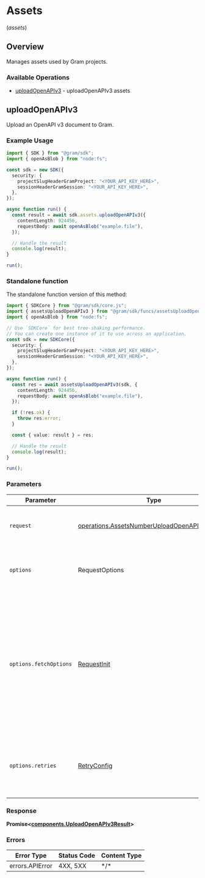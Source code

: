 # Assets
(*assets*)

## Overview

Manages assets used by Gram projects.

### Available Operations

* [uploadOpenAPIv3](#uploadopenapiv3) - uploadOpenAPIv3 assets

## uploadOpenAPIv3

Upload an OpenAPI v3 document to Gram.

### Example Usage

```typescript
import { SDK } from "@gram/sdk";
import { openAsBlob } from "node:fs";

const sdk = new SDK({
  security: {
    projectSlugHeaderGramProject: "<YOUR_API_KEY_HERE>",
    sessionHeaderGramSession: "<YOUR_API_KEY_HERE>",
  },
});

async function run() {
  const result = await sdk.assets.uploadOpenAPIv3({
    contentLength: 924456,
    requestBody: await openAsBlob("example.file"),
  });

  // Handle the result
  console.log(result);
}

run();
```

### Standalone function

The standalone function version of this method:

```typescript
import { SDKCore } from "@gram/sdk/core.js";
import { assetsUploadOpenAPIv3 } from "@gram/sdk/funcs/assetsUploadOpenAPIv3.js";
import { openAsBlob } from "node:fs";

// Use `SDKCore` for best tree-shaking performance.
// You can create one instance of it to use across an application.
const sdk = new SDKCore({
  security: {
    projectSlugHeaderGramProject: "<YOUR_API_KEY_HERE>",
    sessionHeaderGramSession: "<YOUR_API_KEY_HERE>",
  },
});

async function run() {
  const res = await assetsUploadOpenAPIv3(sdk, {
    contentLength: 924456,
    requestBody: await openAsBlob("example.file"),
  });

  if (!res.ok) {
    throw res.error;
  }

  const { value: result } = res;

  // Handle the result
  console.log(result);
}

run();
```

### Parameters

| Parameter                                                                                                                                                                      | Type                                                                                                                                                                           | Required                                                                                                                                                                       | Description                                                                                                                                                                    |
| ------------------------------------------------------------------------------------------------------------------------------------------------------------------------------ | ------------------------------------------------------------------------------------------------------------------------------------------------------------------------------ | ------------------------------------------------------------------------------------------------------------------------------------------------------------------------------ | ------------------------------------------------------------------------------------------------------------------------------------------------------------------------------ |
| `request`                                                                                                                                                                      | [operations.AssetsNumberUploadOpenAPIv3Request](../../models/operations/assetsnumberuploadopenapiv3request.md)                                                                 | :heavy_check_mark:                                                                                                                                                             | The request object to use for the request.                                                                                                                                     |
| `options`                                                                                                                                                                      | RequestOptions                                                                                                                                                                 | :heavy_minus_sign:                                                                                                                                                             | Used to set various options for making HTTP requests.                                                                                                                          |
| `options.fetchOptions`                                                                                                                                                         | [RequestInit](https://developer.mozilla.org/en-US/docs/Web/API/Request/Request#options)                                                                                        | :heavy_minus_sign:                                                                                                                                                             | Options that are passed to the underlying HTTP request. This can be used to inject extra headers for examples. All `Request` options, except `method` and `body`, are allowed. |
| `options.retries`                                                                                                                                                              | [RetryConfig](../../lib/utils/retryconfig.md)                                                                                                                                  | :heavy_minus_sign:                                                                                                                                                             | Enables retrying HTTP requests under certain failure conditions.                                                                                                               |

### Response

**Promise\<[components.UploadOpenAPIv3Result](../../models/components/uploadopenapiv3result.md)\>**

### Errors

| Error Type      | Status Code     | Content Type    |
| --------------- | --------------- | --------------- |
| errors.APIError | 4XX, 5XX        | \*/\*           |